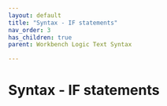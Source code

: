 ```yaml
---
layout: default
title: "Syntax - IF statements"
nav_order: 3
has_children: true
parent: Workbench Logic Text Syntax

---
```

# Syntax - IF statements
  
